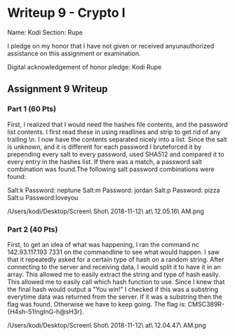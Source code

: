 Writeup 9 - Crypto I
=====

Name: Kodi
Section: Rupe

I pledge on my honor that I have not given or received anyunauthorized assistance on this assignment or examination.

Digital acknowledgement of honor pledge: Kodi Rupe

## Assignment 9 Writeup

### Part 1 (60 Pts)
First, I realized that I would need the hashes file contents, and the password list contents. I first read these in using readlines and strip to get rid of any trailing \n. I now have the contents separated nicely into a list. Since the salt is unknown, and it is different for each password I bruteforced it by prepending every salt to every password, used SHA512 and compared it to every entry in the hashes list. If there was a match, a password salt combination was found.The following salt password combinations were found:

Salt:k Password: neptune
Salt:m Password: jordan 
Salt:p Password: pizza
Salt:u Password:loveyou

/Users/kodi/Desktop/Screen\ Shot\ 2018-11-12\ at\ 12.05.16\ AM.png 

### Part 2 (40 Pts)

First, to get an idea of what was happening, I ran the command nc 142.93.117.193 7331 on the commandline to see what would happen. I saw that it repeatedly asked for a certain type of hash on a random string. After connecting to the server and receiving data, I would split it to have it in an array. This allowed me to easily extract the string and type of hash easily. This allowed me to easily call which hash function to use. Since I knew that the final hash would output a "You win!" I checked if this was a substring everytime data was returned from the server. If it was a substring then the flag was found. Otherwise we have to keep going. The flag is: CMSC389R-{H4sh-51!ngInG-h@sH3r}.

/Users/kodi/Desktop/Screen\ Shot\ 2018-11-12\ at\ 12.04.47\ AM.png 